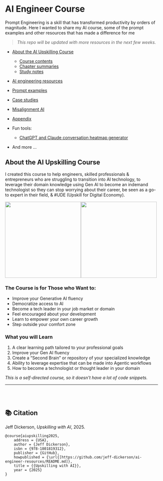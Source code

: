 # AI Engineer Course

Prompt Engineering is a skill that has transformed productivity by orders of magnitude.  Here I wanted to share my AI course, some of the prompt examples and other resources that has made a difference for me
> _This repo will be updated with more resources in the next few weeks._

- [About the AI Upskilling Course](#about-the-book)
    - [Course contents](CoC.md)
    - [Chapter summaries](chapter-summaries.md)
    - [Study notes](study-notes.md)
- [AI engineering resources](resources.md)
- [Prompt examples](prompt-examples.md)
- [Case studies](case-studies.md)
- [Misalignment AI](misalignment.md)
- [Appendix](appendix.md)
- Fun tools:
    
    - [ChatGPT and Claude conversation heatmap generator](scripts/ai-heatmap.ipynb)
- And more ...

## About the AI Upskilling Course
I created this course to help engineers, skilled professionals & entrepreneurs who are struggling to transition into AI technology, to leverage their domain knowledge using Gen AI to become an indemand technologist so they can stop worrying about their career, be seen as a go-to expert in their field, & #UDE (Upskill for Digital Economy).

[<img src="assets/aie-cover.png" width="250">](https://amzn.to/49j1cGS)[<img src="assets/aie-cover-back.png" width="250">](https://amzn.to/49j1cGS)

### The Course is for Those who Want to:
- Improve your Generative AI fluency
- Democratize access to AI
- Become a tech leader in your job market or domain
- Feel encouraged about your development
- Learn to empower your own career growth
- Step outside your comfort zone


### What you will Learn
1. A clear learning path tailored to your professional goals
2. Improve your Gen AI fluency 
3. Create a “Second Brain” or repository of your specialized knowledge
4. Ability to leverage expertise that can be made into Agentic workflows
5. How to become a technologist or thought leader in your domain

_This is a self-directed course, so it doesn't have a lot of code snippets._



---

<br>
<br>

## 📚 Citation
Jeff Dickerson, *Upskilling with AI*, 2025.

    @course{aiupskilling2025,  
        address = {USA},  
        author = {Jeff Dickerson},  
        isbn = {978-1801819312},   
        publisher = {GitHub},
        howpublished = {\url{[https://github.com/jeff-dickerson/ai-engineer-resources/README.md]},
        title = {{Upskilling with AI}},  
        year = {2025}  
    }
